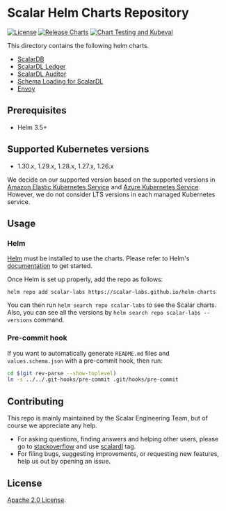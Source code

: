 # Scalar Helm Charts Repository

[![License](https://img.shields.io/badge/License-Apache%202.0-blue.svg)](https://opensource.org/licenses/Apache-2.0)
[![Release Charts](https://github.com/scalar-labs/helm-charts/actions/workflows/release.yml/badge.svg)](https://github.com/scalar-labs/helm-charts/actions/workflows/release.yml)
[![Chart Testing and Kubeval](https://github.com/scalar-labs/helm-charts/actions/workflows/helm_charts_scalar.yml/badge.svg)](https://github.com/scalar-labs/helm-charts/actions/workflows/helm_charts_scalar.yml)

This directory contains the following helm charts.
* [ScalarDB](./charts/scalardb/)
* [ScalarDL Ledger](./charts/scalardl/)
* [ScalarDL Auditor](./charts/scalardl-audit/)
* [Schema Loading for ScalarDL](./charts/schema-loading/)
* [Envoy](./charts/envoy/)

## Prerequisites

* Helm 3.5+

## Supported Kubernetes versions

* 1.30.x, 1.29.x, 1.28.x, 1.27.x, 1.26.x

We decide on our supported version based on the supported versions in [Amazon Elastic Kubernetes Service](https://docs.aws.amazon.com/eks/latest/userguide/kubernetes-versions.html) and [Azure Kubernetes Service](https://learn.microsoft.com/en-us/azure/aks/supported-kubernetes-versions). However, we do not consider LTS versions in each managed Kubernetes service.

## Usage

### Helm

[Helm](https://helm.sh) must be installed to use the charts.
Please refer to Helm's [documentation](https://helm.sh/docs/) to get started.

Once Helm is set up properly, add the repo as follows:

```console
helm repo add scalar-labs https://scalar-labs.github.io/helm-charts
```

You can then run `helm search repo scalar-labs` to see the Scalar charts.  
Also, you can see all the versions by `helm search repo scalar-labs --versions` command.

### Pre-commit hook

If you want to automatically generate `README.md` files and `values.schema.json` with a pre-commit hook,
then run:

``` bash
cd $(git rev-parse --show-toplevel)
ln -s ../../.git-hooks/pre-commit .git/hooks/pre-commit
```

## Contributing

This repo is mainly maintained by the Scalar Engineering Team, but of course we appreciate any help.

* For asking questions, finding answers and helping other users, please go to [stackoverflow](https://stackoverflow.com/) and use [scalardl](https://stackoverflow.com/questions/tagged/scalardl) tag.
* For filing bugs, suggesting improvements, or requesting new features, help us out by opening an issue.

## License

[Apache 2.0 License](https://github.com/scalar-labs/helm-charts/blob/main/LICENSE).
